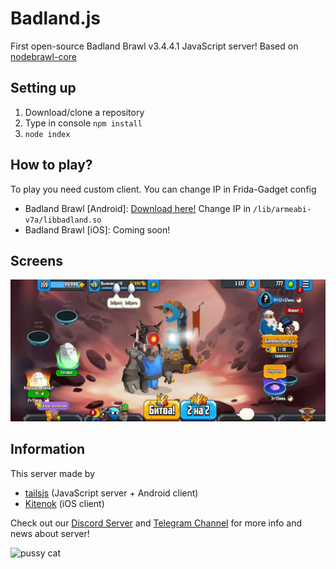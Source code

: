 # Badland.js
First open-source Badland Brawl v3.4.4.1 JavaScript server! Based on [nodebrawl-core](https://github.com/tailsjs/nodebrawl-core)

## Setting up
1. Download/clone a repository
2. Type in console `npm install`
3. `node index`

## How to play?
To play you need custom client. You can change IP in Frida-Gadget config
* Badland Brawl [Android]: [Download here!](https://mega.nz/file/ajQHVBiT#If_WQefEuSInBk_OD272uQTwSD1GlLMDNaFFd9xHvkk) Change IP in `/lib/armeabi-v7a/libbadland.so`
* Badland Brawl [iOS]: Coming soon!

## Screens
![Badland](/Badland.png)

## Information
This server made by
* [tailsjs](https://github.com/tailsjs) (JavaScript server + Android client)
* [Kitenok](https://github.com/kitenokgene) (iOS client)

Check out our [Discord Server](https://discord.gg/uV46YKbU5R) and [Telegram Channel](https://t.me/KTJS_re) for more info and news about server!

![pussy cat](https://github.com/KTJS-TEAM/FrogmindRumble-Server/raw/main/cat.png)

